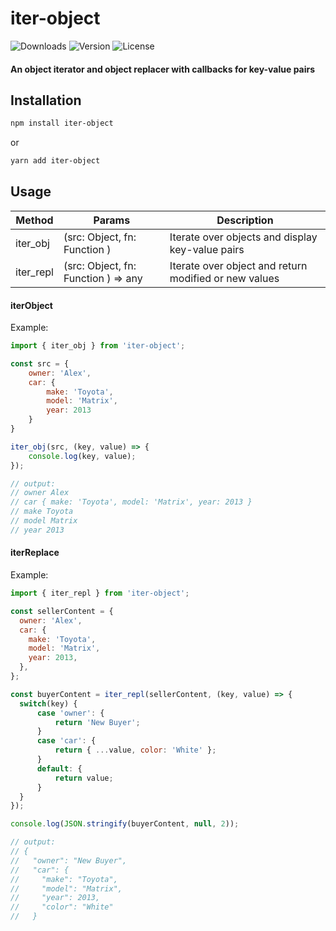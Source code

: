 # iter-object
![Downloads][link-download] ![Version][link-version] ![License][link-license]

#### An object iterator and object replacer with callbacks for key-value pairs

## Installation

```sh
npm install iter-object
```
or
```sh
yarn add iter-object
```

## Usage

| Method | Params | Description |
|--|--|--|
| iter_obj | (src: Object, fn: Function ) | Iterate over objects and display key-value pairs |
| iter_repl | (src: Object, fn: Function ) => any | Iterate over object and return modified or new values |

#### iterObject
Example:

```js
import { iter_obj } from 'iter-object';

const src = {
    owner: 'Alex',
    car: {
        make: 'Toyota',
        model: 'Matrix',
        year: 2013
    }
}

iter_obj(src, (key, value) => {
    console.log(key, value);
});

// output:
// owner Alex
// car { make: 'Toyota', model: 'Matrix', year: 2013 }
// make Toyota
// model Matrix
// year 2013
```

#### iterReplace

Example:

```js
import { iter_repl } from 'iter-object';

const sellerContent = {
  owner: 'Alex',
  car: {
    make: 'Toyota',
    model: 'Matrix',
    year: 2013,
  },
};

const buyerContent = iter_repl(sellerContent, (key, value) => {
  switch(key) {
      case 'owner': {
          return 'New Buyer';
      }
      case 'car': {
          return { ...value, color: 'White' };
      }
      default: {
          return value;
      }
  }
});

console.log(JSON.stringify(buyerContent, null, 2));

// output:
// {
//   "owner": "New Buyer",
//   "car": {
//     "make": "Toyota",
//     "model": "Matrix",
//     "year": 2013,
//     "color": "White"
//   }
```

[link-download]: https://img.shields.io/npm/dt/iter-object.svg
[link-version]: https://img.shields.io/npm/v/iter-object.svg
[link-license]: https://img.shields.io/npm/l/iter-object.svg